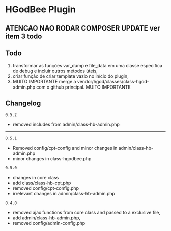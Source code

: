 # HGodBee Plugin

## ATENCAO NAO RODAR COMPOSER UPDATE ver item 3 todo

## Todo

1. transformar as funções var_dump e file_data em uma classe especifica de debug e incluir outros métodos úteis,
2. criar função de criar template vazio no início do plugin,
3. MUITO IMPORTANTE merge a vendor/hgod/classes/class-hgod-admin.php com o github principal. MUITO IMPORTANTE

## Changelog

`0.5.2`

- removed includes from admin/class-hb-admin.php

***

`0.5.1`

- Removed config/cpt-config and minor changes in admin/class-hb-admin.php
- minor changes in class-hgodbee.php


`0.5.0`

- changes in core class
- add class/class-hb-cpt.php
- removed config/cpt-config.php
- irrelevant changes in admin/class-hb-admin.php

`0.4.0`

- removed ajax functions from core class and passed to a exclusive file,
- add admin/class-hb-admin.php,
- removed config/admin-config.php
